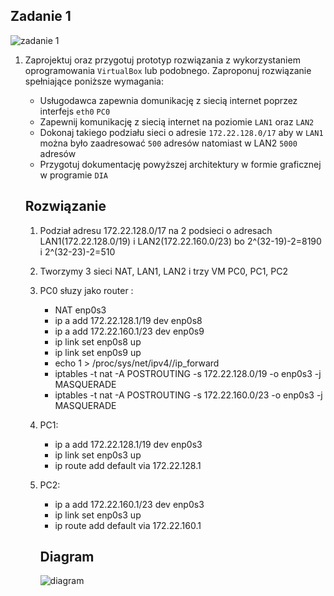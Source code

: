 Zadanie 1
---------

![zadanie 1](zadanie-1.svg)

1. Zaprojektuj oraz przygotuj prototyp rozwiązania z wykorzystaniem oprogramowania ``VirtualBox`` lub podobnego. 
Zaproponuj rozwiązanie spełniające poniższe wymagania:
   * Usługodawca zapewnia domunikację z siecią internet poprzez interfejs ``eth0`` ``PC0``
   * Zapewnij komunikację z siecią internet na poziomie ``LAN1`` oraz ``LAN2``
   * Dokonaj takiego podziału sieci o adresie ``172.22.128.0/17`` aby w ``LAN1`` można było zaadresować ``500`` adresów natomiast w LAN2 ``5000`` adresów    
   * Przygotuj dokumentację powyższej architektury w formie graficznej w programie ``DIA``
   
   **Rozwiązanie**
   -----------------
   
   1. Podział adresu 172.22.128.0/17 na 2 podsieci o adresach LAN1(172.22.128.0/19) i   LAN2(172.22.160.0/23) bo 2^(32-19)-2=8190 i 2^(32-23)-2=510
   2. Tworzymy 3 sieci NAT, LAN1, LAN2 i trzy VM PC0, PC1, PC2
   3. PC0 słuzy jako router :
       * NAT enp0s3
       * ip a add 172.22.128.1/19 dev enp0s8
       * ip a add 172.22.160.1/23 dev enp0s9
       * ip link set enp0s8 up
       * ip link set enp0s9 up
       * echo 1 > /proc/sys/net/ipv4//ip_forward
       * iptables -t nat -A POSTROUTING -s 172.22.128.0/19 -o enp0s3 -j MASQUERADE
       * iptables -t nat -A POSTROUTING -s 172.22.160.0/23 -o enp0s3 -j MASQUERADE
           
          
   4. PC1:
       * ip a add 172.22.128.1/19 dev enp0s3
       * ip link set enp0s3 up
       * ip route add default via 172.22.128.1
       
   5. PC2:
       * ip a add 172.22.160.1/23 dev enp0s3
       * ip link set enp0s3 up
       * ip route add default via 172.22.160.1
       
       **Diagram**
       --------------
       
        ![diagram](diagram.png)
       
       
       
       
       
     
       
       
       
 
